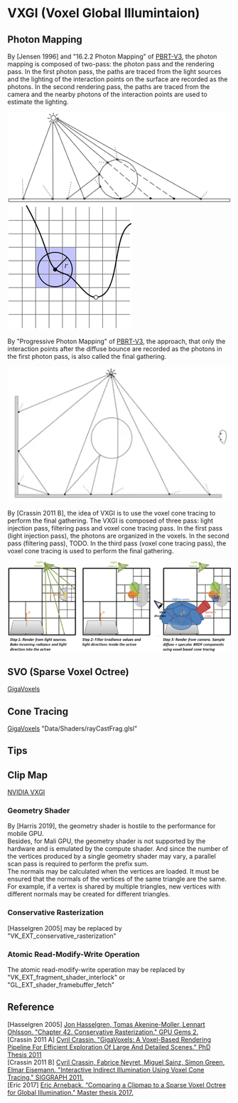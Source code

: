 # VXGI (Voxel Global Illumintaion)  

## Photon Mapping  

By \[Jensen 1996\] and "16.2.2 Photon Mapping" of [PBRT-V3](https://pbr-book.org/3ed-2018/Light_Transport_III_Bidirectional_Methods/Stochastic_Progressive_Photon_Mapping#PhotonMapping), the photon mapping is composed of two-pass: the photon pass and the rendering pass. In the first photon pass, the paths are traced from the light sources and the lighting of the interaction points on the surface are recorded as the photons. In the second rendering pass, the paths are traced from the camera and the nearby photons of the interaction points are used to estimate the lighting.  

![](VXGI-1.png)  
![](VXGI-2.png)  

By "Progressive Photon Mapping" of [PBRT-V3](https://pbr-book.org/3ed-2018/Light_Transport_III_Bidirectional_Methods/Stochastic_Progressive_Photon_Mapping#x2-ProgressivePhotonMapping), the approach, that only the interaction points after the diffuse bounce are recorded as the photons in the first photon pass, is also called the final gathering.  

![](VXGI-3.png)  

By \[Crassin 2011 B\], the idea of VXGI is to use the voxel cone tracing to perform the final gathering. The VXGI is composed of three pass: light injection pass, filtering pass and voxel cone tracing pass. In the first pass (light injection pass), the photons are organized in the voxels. In the second pass (filtering pass), TODO. In the third pass (voxel cone tracing pass), the voxel cone tracing is used to perform the final gathering.  

![](VXGI-4.png)  

## SVO (Sparse Voxel Octree)  

[GigaVoxels](http://gigavoxels.inrialpes.fr/index.html)  

## Cone Tracing

[GigaVoxels](http://gigavoxels.inrialpes.fr/index.html) "Data/Shaders/rayCastFrag.glsl"

## Tips

## Clip Map  

[NVIDIA VXGI](https://developer.nvidia.com/vxgi)  

### Geometry Shader
By \[Harris 2019\], the geometry shader is hostile to the performance for mobile GPU.  
Besides, for Mali GPU, the geometry shader is not supported by the hardware and is emulated by the compute shader. And since the number of the vertices produced by a single geometry shader may vary, a parallel scan pass is required to perform the prefix sum.  
The normals may be calculated when the vertices are loaded. It must be ensured that the normals of the vertices of the same triangle are the same. For example, if a vertex is shared by multiple triangles, new vertices with different normals may be created for different triangles.  

### Conservative Rasterization
\[Hasselgren 2005\] may be replaced by "VK_EXT_conservative_rasterization"  

### Atomic Read-Modify-Write Operation
The atomic read-modify-write operation may be replaced by "VK_EXT_fragment_shader_interlock" or "GL_EXT_shader_framebuffer_fetch"  

## Reference  
\[Hasselgren 2005\] [Jon Hasselgren, Tomas Akenine-Moller, Lennart Ohlsson. "Chapter 42. Conservative Rasterization." GPU Gems 2.](https://developer.nvidia.com/gpugems/gpugems2/part-v-image-oriented-computing/chapter-42-conservative-rasterization)  
\[Crassin 2011 A\] [Cyril Crassin. "GigaVoxels: A Voxel-Based Rendering Pipeline For Efficient Exploration Of Large And Detailed Scenes." PhD Thesis 2011](http://gigavoxels.inrialpes.fr/index.html)  
\[Crassin 2011 B\] [Cyril Crassin, Fabrice Neyret, Miguel Sainz, Simon Green, Elmar Eisemann. "Interactive Indirect Illumination Using Voxel Cone Tracing." SIGGRAPH 2011.](https://research.nvidia.com/publication/interactive-indirect-illumination-using-voxel-cone-tracing)  
\[Eric 2017\] [Eric Arneback. “Comparing a Clipmap to a Sparse Voxel Octree for Global Illumination." Master thesis 2017.](https://erkaman.github.io/posts/masters_thesis.html)  
